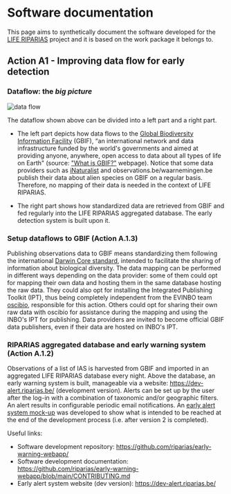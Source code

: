 # Software documentation

This page aims to synthetically document the software developed for the [LIFE RIPARIAS](https://www.riparias.be/) project and it is based on the work package it belongs to.

## Action A1 - Improving data flow for early detection

### Dataflow: the _big picture_

![data flow](https://user-images.githubusercontent.com/33662631/146169367-d271bf3a-edd5-4c2f-a371-2ab7587a3c9a.png)


The dataflow shown above can be divided into a left part and a right part.
-	The left part depicts how data flows to the [Global Biodiversity Information Facility](https://www.gbif.org/) (GBIF), “an international network and data infrastructure funded by the world's governments and aimed at providing anyone, anywhere, open access to data about all types of life on Earth" (source: ["What is GBIF?"](https://www.gbif.org/what-is-gbif) webpage). Notice that some data providers such as [iNaturalist](https://inaturalist.org/) and observations.be/waarnemingen.be publish their data about alien species on GBIF on a regular basis. Therefore, no mapping of their data is needed in the context of LIFE RIPARIAS. 

-	The right part shows how standardized data are retrieved from GBIF and fed regularly into the LIFE RIPARIAS aggregated database. The early detection system is built upon it.

### Setup dataflows to GBIF (Action A.1.3)

Publishing observations data to GBIF means standardizing them following the international [Darwin Core standard](https://dwc.tdwg.org/), intended to facilitate the sharing of information about biological diversity. 
The data mapping can be performed in different ways depending on the data provider: some of them could opt for mapping their own data and hosting them in the same database hosting the raw data. They could also opt for installing the Integrated Publishing Toolkit (IPT), thus being completely independent from the EVINBO team [oscibio](https://oscibio.inbo.be/), responsible for this action. Others could opt for sharing their own raw data with oscibio for assistance during the mapping and using the INBO's IPT for publishing. Data providers are invited to become official GBIF data publishers, even if their data are hosted on INBO's IPT.

### RIPARIAS aggregated database and early warning system (Action A.1.2)

Observations of a list of IAS is harvested from GBIF and imported in an aggregated LIFE RIPARIAS database every night. Above the database, an early warning system is built, manageable via a website: https://dev-alert.riparias.be/ (development version). Alerts can be set up by the user after the log-in with  a combination of taxonomic and/or geographic filters. An alert results in configurable periodic email notifications. An [early alert system mock-up](https://docs.google.com/presentation/d/1axpzA7atQgIpoqcgrxY1tShL77pPQ5ZCFnLYft4Lmo8/edit?usp=sharing) was developed to show what is intended to be  reached at the end of the development process (i.e. after version 2 is completed).

Useful links:
- Software development repository: https://github.com/riparias/early-warning-webapp/
- Software development documentation: https://github.com/riparias/early-warning-webapp/blob/main/CONTRIBUTING.md
- Early alert system website (dev version): https://dev-alert.riparias.be/

